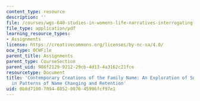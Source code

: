 ```yaml
---
content_type: resource
description: ''
file: /courses/wgs-640-studies-in-womens-life-narratives-interrogating-marriage-case-studies-in-american-law-and-culture-fall-2007/0b8d710070940852007645996fcf97e1_MITWGS_640F07_gretchen.pdf
file_type: application/pdf
learning_resource_types:
- Assignments
license: https://creativecommons.org/licenses/by-nc-sa/4.0/
ocw_type: OCWFile
parent_title: Assignments
parent_type: CourseSection
parent_uid: 986f2129-9212-29cb-4d13-4a3162c21fce
resourcetype: Document
title: 'Contemporary Creations of the Family Name: An Exploration of Social Variables
  in Patterns of Name Changing and Retention'
uid: 0b8d7100-7094-0852-0076-45996fcf97e1
---
```

